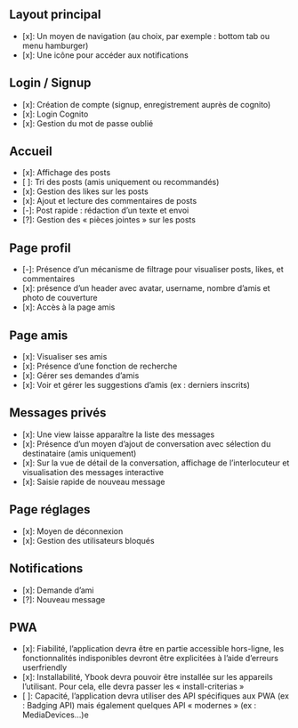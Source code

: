 ## Layout principal

- [x]: Un moyen de navigation (au choix, par exemple : bottom tab ou menu
  hamburger)
- [x]: Une icône pour accéder aux notifications

## Login / Signup

- [x]: Création de compte (signup, enregistrement auprès de cognito)
- [x]: Login Cognito
- [x]: Gestion du mot de passe oublié

## Accueil

- [x]: Affichage des posts
- [ ]: Tri des posts (amis uniquement ou recommandés)
- [x]: Gestion des likes sur les posts
- [x]: Ajout et lecture des commentaires de posts
- [-]: Post rapide : rédaction d’un texte et envoi
- [?]: Gestion des « pièces jointes » sur les posts

## Page profil

- [-]: Présence d’un mécanisme de filtrage pour visualiser posts, likes, et
  commentaires
- [x]: présence d’un header avec avatar, username, nombre d’amis et photo
  de couverture
- [x]: Accès à la page amis

## Page amis

- [x]: Visualiser ses amis
- [x]: Présence d’une fonction de recherche
- [x]: Gérer ses demandes d’amis
- [x]: Voir et gérer les suggestions d’amis (ex : derniers inscrits)

## Messages privés

- [x]: Une view laisse apparaître la liste des messages
- [x]: Présence d’un moyen d’ajout de conversation avec sélection du
  destinataire (amis uniquement)
- [x]: Sur la vue de détail de la conversation, affichage de l’interlocuteur et
  visualisation des messages interactive
- [x]: Saisie rapide de nouveau message

## Page réglages

- [x]: Moyen de déconnexion
- [x]: Gestion des utilisateurs bloqués

## Notifications

- [x]: Demande d’ami
- [?]: Nouveau message

## PWA

- [x]: Fiabilité, l’application devra être en partie accessible hors-ligne, les
  fonctionnalités indisponibles devront être explicitées à l’aide d’erreurs userfriendly
- [x]: Installabilité, Ybook devra pouvoir être installée sur les appareils
  l’utilisant. Pour cela, elle devra passer les « install-criterias »
- [ ]: Capacité, l’application devra utiliser des API spécifiques aux PWA (ex :
  Badging API) mais également quelques API « modernes » (ex :
  MediaDevices…)e
